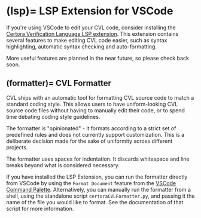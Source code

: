 (lsp)=
LSP Extension for VSCode
========================

If you're using VSCode to edit your CVL code, consider installing the
[Certora Verification Language LSP extension](https://marketplace.visualstudio.com/items?itemName=Certora.evmspec-lsp).
This extension contains several features to make editing CVL code easier,
such as syntax highlighting, automatic syntax checking and auto-formatting.

More useful features are planned in the near future, so please check back soon.

(formatter)=
CVL Formatter
-------------

CVL ships with an automatic tool for formatting CVL source code to
match a standard coding style. This allows users to have uniform-looking
CVL source code files without having to manually edit their code,
or to spend time debating coding style guidelines.

The formatter is "opinionated" - it formats according to a strict set of
predefined rules and does not currently support customization. This is
a deliberate decision made for the sake of uniformity across different projects.

The formatter uses spaces for indentation. It discards whitespace and line breaks
beyond what is considered necessary.

If you have installed the LSP Extension, you can run the formatter directly from
VSCode by using the `Format Document` feature from the [VSCode Command Palette](https://code.visualstudio.com/docs/getstarted/userinterface#_command-palette). Alternatively, you can manually run the formatter
from a shell, using the standalone script `certoraCVLFormatter.py`, and passing it
the name of the file you would like to format. See the documentation of that script
for more information.